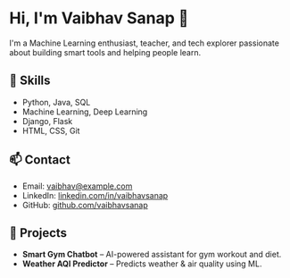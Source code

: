 # Hi, I'm Vaibhav Sanap 👋

I'm a Machine Learning enthusiast, teacher, and tech explorer passionate about building smart tools and helping people learn.

## 🔧 Skills
- Python, Java, SQL
- Machine Learning, Deep Learning
- Django, Flask
- HTML, CSS, Git

## 📫 Contact
- Email: vaibhav@example.com
- LinkedIn: [linkedin.com/in/vaibhavsanap](https://linkedin.com/in/vaibhavsanap)
- GitHub: [github.com/vaibhavsanap](https://github.com/vaibhavsanap)

## 📝 Projects
- **Smart Gym Chatbot** – AI-powered assistant for gym workout and diet.
- **Weather AQI Predictor** – Predicts weather & air quality using ML.

